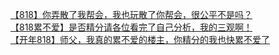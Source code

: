 [【818】你弄散了我帮会，我也玩散了你帮会，很公平不是吗？](http://tieba.baidu.com/p/2130855595?see_lz=1&pn=)   
[【818累不爱】是否精分请各位看完了自己分析，我的三观啊！](http://tieba.baidu.com/p/2130964363?see_lz=1&pn=)   
[【开年818】师父，我真的累不爱的楼主，你精分的我也快累不爱了](http://tieba.baidu.com/p/2130848204?see_lz=1&pn=)   
